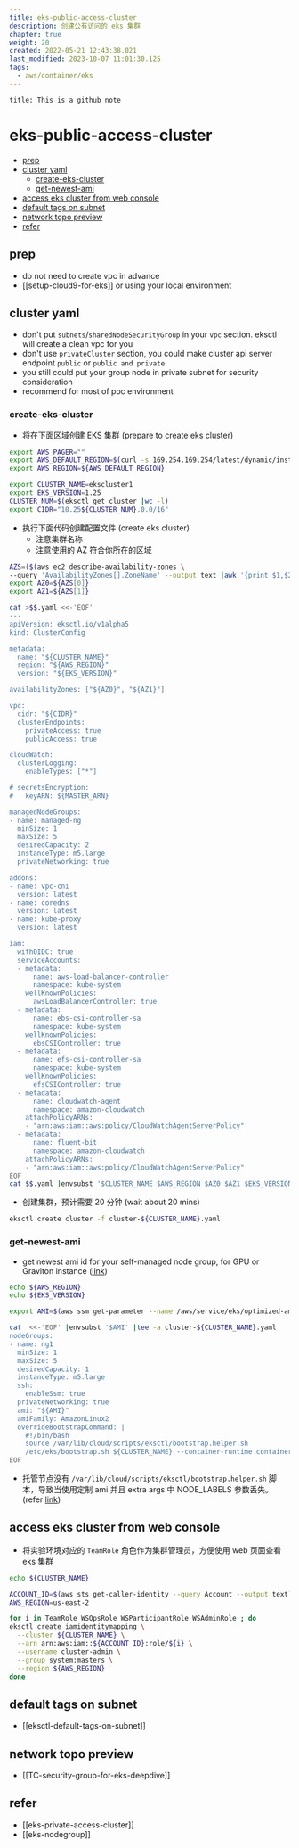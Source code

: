```yaml
---
title: eks-public-access-cluster
description: 创建公有访问的 eks 集群
chapter: true
weight: 20
created: 2022-05-21 12:43:38.021
last_modified: 2023-10-07 11:01:30.125
tags:
  - aws/container/eks
---
```


```ad-attention
title: This is a github note

```

# eks-public-access-cluster

- [prep](#prep)
- [cluster yaml](#cluster-yaml)
	- [create-eks-cluster](#create-eks-cluster)
	- [get-newest-ami](#get-newest-ami)
- [access eks cluster from web console](#access-eks-cluster-from-web-console)
- [default tags on subnet](#default-tags-on-subnet)
- [network topo preview](#network-topo-preview)
- [refer](#refer)


## prep

- do not need to create vpc in advance
- [[setup-cloud9-for-eks]] or using your local environment

## cluster yaml

- don't put `subnets`/`sharedNodeSecurityGroup` in your `vpc` section. eksctl will create a clean vpc for you
- don't use `privateCluster` section, you could make cluster api server endpoint `public` or `public and private`
- you still could put your group node in private subnet for security consideration
- recommend for most of poc environment

### create-eks-cluster

- 将在下面区域创建 EKS 集群 (prepare to create eks cluster)
```sh
export AWS_PAGER=""
export AWS_DEFAULT_REGION=$(curl -s 169.254.169.254/latest/dynamic/instance-identity/document | jq -r '.region')
export AWS_REGION=${AWS_DEFAULT_REGION}

export CLUSTER_NAME=ekscluster1
export EKS_VERSION=1.25
CLUSTER_NUM=$(eksctl get cluster |wc -l)
export CIDR="10.25${CLUSTER_NUM}.0.0/16"

```

- 执行下面代码创建配置文件 (create eks cluster)
	- 注意集群名称
	- 注意使用的 AZ 符合你所在的区域
```sh
AZS=($(aws ec2 describe-availability-zones \
--query 'AvailabilityZones[].ZoneName' --output text |awk '{print $1,$2}'))
export AZ0=${AZS[0]}
export AZ1=${AZS[1]}

cat >$$.yaml <<-'EOF'
---
apiVersion: eksctl.io/v1alpha5
kind: ClusterConfig

metadata:
  name: "${CLUSTER_NAME}"
  region: "${AWS_REGION}"
  version: "${EKS_VERSION}"

availabilityZones: ["${AZ0}", "${AZ1}"]

vpc:
  cidr: "${CIDR}"
  clusterEndpoints:
    privateAccess: true
    publicAccess: true

cloudWatch:
  clusterLogging:
    enableTypes: ["*"]

# secretsEncryption:
#   keyARN: ${MASTER_ARN}

managedNodeGroups:
- name: managed-ng
  minSize: 1
  maxSize: 5
  desiredCapacity: 2
  instanceType: m5.large
  privateNetworking: true

addons:
- name: vpc-cni 
  version: latest
- name: coredns
  version: latest 
- name: kube-proxy
  version: latest

iam:
  withOIDC: true
  serviceAccounts:
  - metadata:
      name: aws-load-balancer-controller
      namespace: kube-system
    wellKnownPolicies:
      awsLoadBalancerController: true
  - metadata:
      name: ebs-csi-controller-sa
      namespace: kube-system
    wellKnownPolicies:
      ebsCSIController: true
  - metadata:
      name: efs-csi-controller-sa
      namespace: kube-system
    wellKnownPolicies:
      efsCSIController: true
  - metadata:
      name: cloudwatch-agent
      namespace: amazon-cloudwatch
    attachPolicyARNs:
    - "arn:aws:iam::aws:policy/CloudWatchAgentServerPolicy"
  - metadata:
      name: fluent-bit
      namespace: amazon-cloudwatch
    attachPolicyARNs:
    - "arn:aws:iam::aws:policy/CloudWatchAgentServerPolicy"
EOF
cat $$.yaml |envsubst '$CLUSTER_NAME $AWS_REGION $AZ0 $AZ1 $EKS_VERSION $CIDR ' > cluster-${CLUSTER_NAME}.yaml

```

- 创建集群，预计需要 20 分钟 (wait about 20 mins)
```sh
eksctl create cluster -f cluster-${CLUSTER_NAME}.yaml

```

### get-newest-ami

- get newest ami id for your self-managed node group, for GPU or Graviton instance ([link](https://docs.aws.amazon.com/eks/latest/userguide/retrieve-ami-id.html))
```sh
echo ${AWS_REGION}
echo ${EKS_VERSION}

export AMI=$(aws ssm get-parameter --name /aws/service/eks/optimized-ami/${EKS_VERSION}/amazon-linux-2/recommended/image_id --region ${AWS_REGION} --query "Parameter.Value" --output text)

cat  <<-'EOF' |envsubst '$AMI' |tee -a cluster-${CLUSTER_NAME}.yaml
nodeGroups:
- name: ng1
  minSize: 1
  maxSize: 5
  desiredCapacity: 1
  instanceType: m5.large
  ssh:
    enableSsm: true
  privateNetworking: true
  ami: "${AMI}"
  amiFamily: AmazonLinux2
  overrideBootstrapCommand: |
    #!/bin/bash
    source /var/lib/cloud/scripts/eksctl/bootstrap.helper.sh
    /etc/eks/bootstrap.sh ${CLUSTER_NAME} --container-runtime containerd --kubelet-extra-args "--node-labels=${NODE_LABELS} --max-pods=110"
EOF

```
- 托管节点没有 `/var/lib/cloud/scripts/eksctl/bootstrap.helper.sh` 脚本，导致当使用定制 ami 并且 extra args 中 NODE_LABELS 参数丢失。(refer [link](https://eksctl.io/announcements/nodegroup-override-announcement/))


## access eks cluster from web console

- 将实验环境对应的 `TeamRole` 角色作为集群管理员，方便使用 web 页面查看 eks 集群
```sh
echo ${CLUSTER_NAME}

ACCOUNT_ID=$(aws sts get-caller-identity --query Account --output text)
AWS_REGION=us-east-2

for i in TeamRole WSOpsRole WSParticipantRole WSAdminRole ; do
eksctl create iamidentitymapping \
  --cluster ${CLUSTER_NAME} \
  --arn arn:aws:iam::${ACCOUNT_ID}:role/${i} \
  --username cluster-admin \
  --group system:masters \
  --region ${AWS_REGION}
done

```


## default tags on subnet

- [[eksctl-default-tags-on-subnet]]


## network topo preview

- [[TC-security-group-for-eks-deepdive]]


## refer

- [[eks-private-access-cluster]]
- [[eks-nodegroup]]


